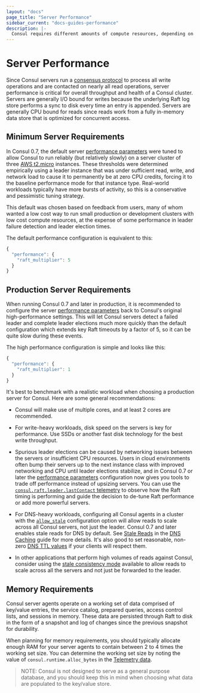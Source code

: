 ```yaml
---
layout: "docs"
page_title: "Server Performance"
sidebar_current: "docs-guides-performance"
description: |-
  Consul requires different amounts of compute resources, depending on cluster size and expected workload. This guide provides guidance on choosing compute resources.
---
```


# Server Performance

Since Consul servers run a [consensus protocol](/docs/internals/consensus.html) to
process all write operations and are contacted on nearly all read operations, server
performance is critical for overall throughput and health of a Consul cluster. Servers
are generally I/O bound for writes because the underlying Raft log store performs a sync
to disk every time an entry is appended. Servers are generally CPU bound for reads since
reads work from a fully in-memory data store that is optimized for concurrent access.

<a name="minimum"></a>
## Minimum Server Requirements

In Consul 0.7, the default server [performance parameters](/docs/agent/options.html#performance)
were tuned to allow Consul to run reliably (but relatively slowly) on a server cluster of three
[AWS t2.micro](https://aws.amazon.com/ec2/instance-types/) instances. These thresholds
were determined empirically using a leader instance that was under sufficient read, write,
and network load to cause it to permanently be at zero CPU credits, forcing it to the baseline
performance mode for that instance type. Real-world workloads typically have more bursts of
activity, so this is a conservative and pessimistic tuning strategy.

This default was chosen based on feedback from users, many of whom wanted a low cost way
to run small production or development clusters with low cost compute resources, at the
expense of some performance in leader failure detection and leader election times.

The default performance configuration is equivalent to this:

```javascript
{
  "performance": {
    "raft_multiplier": 5
  }
}
```

<a name="production"></a>
## Production Server Requirements

When running Consul 0.7 and later in production, it is recommended to configure the server
[performance parameters](/docs/agent/options.html#performance) back to Consul's original
high-performance settings. This will let Consul servers detect a failed leader and complete
leader elections much more quickly than the default configuration which extends key Raft
timeouts by a factor of 5, so it can be quite slow during these events.

The high performance configuration is simple and looks like this:

```javascript
{
  "performance": {
    "raft_multiplier": 1
  }
}
```

It's best to benchmark with a realistic workload when choosing a production server for Consul.
Here are some general recommendations:

* Consul will make use of multiple cores, and at least 2 cores are recommended.

* For write-heavy workloads, disk speed on the servers is key for performance. Use SSDs or
another fast disk technology for the best write throughput.

* <a name="last-contact"></a>Spurious leader elections can be caused by networking issues between
the servers or insufficient CPU resources. Users in cloud environments often bump their servers
up to the next instance class with improved networking and CPU until leader elections stabilize,
and in Consul 0.7 or later the [performance parameters](/docs/agent/options.html#performance)
configuration now gives you tools to trade off performance instead of upsizing servers. You can
use the [`consul.raft.leader.lastContact` telemetry](/docs/agent/telemetry.html#last-contact)
to observe how the Raft timing is performing and guide the decision to de-tune Raft performance
or add more powerful servers.

* For DNS-heavy workloads, configuring all Consul agents in a cluster with the
[`allow_stale`](/docs/agent/options.html#allow_stale) configuration option will allow reads to
scale across all Consul servers, not just the leader. Consul 0.7 and later enables stale reads
for DNS by default. See [Stale Reads](/docs/guides/dns-cache.html#stale) in the
[DNS Caching](/docs/guides/dns-cache.html) guide for more details. It's also good to set
reasonable, non-zero [DNS TTL values](/docs/guides/dns-cache.html#ttl) if your clients will
respect them.

* In other applications that perform high volumes of reads against Consul, consider using the
[stale consistency mode](/docs/agent/http.html#consistency) available to allow reads to scale
across all the servers and not just be forwarded to the leader.

## Memory Requirements

Consul server agents operate on a working set of data comprised of key/value
entries, the service catalog, prepared queries, access control lists, and
sessions in memory. These data are persisted through Raft to disk in the form
of a snapshot and log of changes since the previous snapshot for durability.

When planning for memory requirements, you should typically allocate
enough RAM for your server agents to contain between 2 to 4 times the working
set size. You can determine the working set size by noting the value of
`consul.runtime.alloc_bytes` in the [Telemetry data](/docs/agent/telemetry.html).

> NOTE: Consul is not designed to serve as a general purpose database, and you
> should keep this in mind when choosing what data are populated to the
> key/value store.
